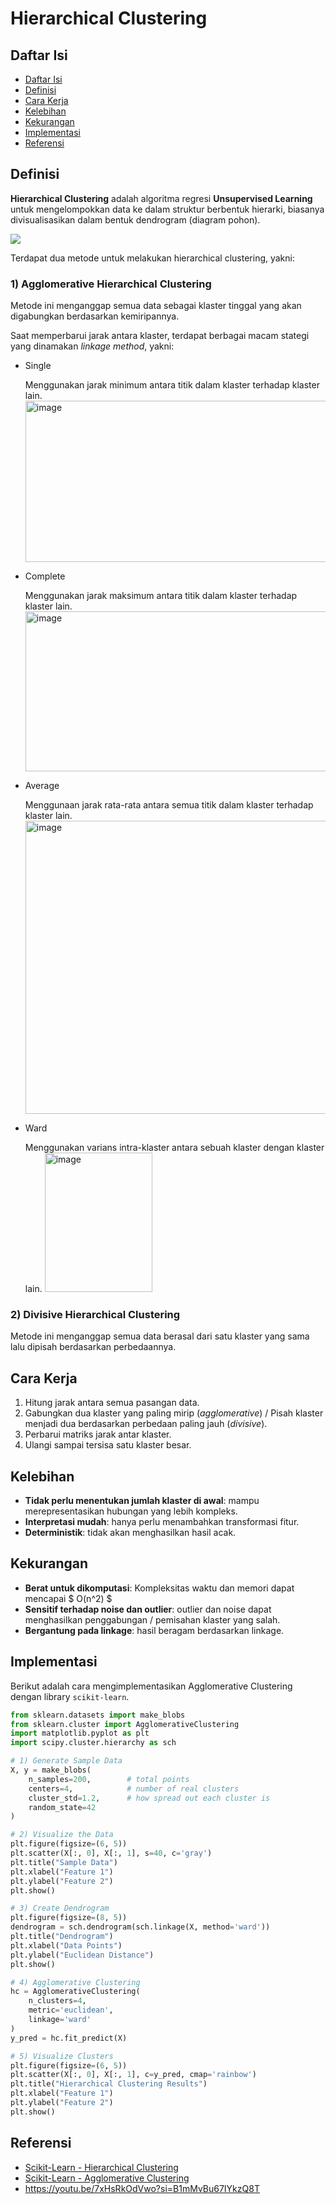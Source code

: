 # Hierarchical Clustering

## Daftar Isi

-   [Daftar Isi](#daftar-isi)
-   [Definisi](#definisi)
-   [Cara Kerja](#cara-kerja)
-   [Kelebihan](#kelebihan)
-   [Kekurangan](#kekurangan)
-   [Implementasi](#implementasi)
-   [Referensi](#referensi)

## Definisi

**Hierarchical Clustering** adalah algoritma regresi **Unsupervised Learning** untuk mengelompokkan data ke dalam struktur berbentuk hierarki, biasanya divisualisasikan dalam bentuk dendrogram (diagram pohon).

<img src="https://scikit-learn.org/stable/_images/sphx_glr_plot_agglomerative_dendrogram_001.png" />

Terdapat dua metode untuk melakukan hierarchical clustering, yakni:

### 1) Agglomerative Hierarchical Clustering

Metode ini menganggap semua data sebagai klaster tinggal yang akan digabungkan berdasarkan kemiripannya.

Saat memperbarui jarak antara klaster, terdapat berbagai macam stategi yang dinamakan _linkage method_, yakni:

-   Single

    Menggunakan jarak minimum antara titik dalam klaster terhadap klaster lain.
    <img width="512" height="258" alt="image" src="https://github.com/user-attachments/assets/966e04fa-ff7c-40bb-9d75-6d4d05cb297b" />

-   Complete

    Menggunakan jarak maksimum antara titik dalam klaster terhadap klaster lain.
    <img width="508" height="256" alt="image" src="https://github.com/user-attachments/assets/58188647-b356-45f9-8e9d-f1b93cec7513" />

-   Average

    Menggunaan jarak rata-rata antara semua titik dalam klaster terhadap klaster lain.
    <img width="933" height="469" alt="image" src="https://github.com/user-attachments/assets/706cb1af-4ad4-482f-8e00-51be0aa4e67f" />

-   Ward

    Menggunakan varians intra-klaster antara sebuah klaster dengan klaster lain.
    <img width="172" height="223" alt="image" src="https://github.com/user-attachments/assets/92bc097f-5176-4612-aed2-3a1202cea68e" />

### 2) Divisive Hierarchical Clustering

Metode ini menganggap semua data berasal dari satu klaster yang sama lalu dipisah berdasarkan perbedaannya.

## Cara Kerja

1. Hitung jarak antara semua pasangan data.
2. Gabungkan dua klaster yang paling mirip (_agglomerative_) / Pisah klaster menjadi dua berdasarkan perbedaan paling jauh (_divisive_).
3. Perbarui matriks jarak antar klaster.
4. Ulangi sampai tersisa satu klaster besar.

## Kelebihan

-   **Tidak perlu menentukan jumlah klaster di awal**: mampu merepresentasikan hubungan yang lebih kompleks.
-   **Interpretasi mudah**: hanya perlu menambahkan transformasi fitur.
-   **Deterministik**: tidak akan menghasilkan hasil acak.

## Kekurangan

- **Berat untuk dikomputasi**: Kompleksitas waktu dan memori dapat mencapai $ O(n^2) $
- **Sensitif terhadap noise dan outlier**: outlier dan noise dapat menghasilkan penggabungan / pemisahan klaster yang salah.
- **Bergantung pada linkage**: hasil beragam berdasarkan linkage.

## Implementasi

Berikut adalah cara mengimplementasikan Agglomerative Clustering dengan library `scikit-learn`.

```python
from sklearn.datasets import make_blobs
from sklearn.cluster import AgglomerativeClustering
import matplotlib.pyplot as plt
import scipy.cluster.hierarchy as sch

# 1️) Generate Sample Data
X, y = make_blobs(
    n_samples=200,        # total points
    centers=4,            # number of real clusters
    cluster_std=1.2,      # how spread out each cluster is
    random_state=42
)

# 2️) Visualize the Data
plt.figure(figsize=(6, 5))
plt.scatter(X[:, 0], X[:, 1], s=40, c='gray')
plt.title("Sample Data")
plt.xlabel("Feature 1")
plt.ylabel("Feature 2")
plt.show()

# 3) Create Dendrogram
plt.figure(figsize=(8, 5))
dendrogram = sch.dendrogram(sch.linkage(X, method='ward'))
plt.title("Dendrogram")
plt.xlabel("Data Points")
plt.ylabel("Euclidean Distance")
plt.show()

# 4) Agglomerative Clustering
hc = AgglomerativeClustering(
    n_clusters=4,
    metric='euclidean',
    linkage='ward'
)
y_pred = hc.fit_predict(X)

# 5️) Visualize Clusters
plt.figure(figsize=(6, 5))
plt.scatter(X[:, 0], X[:, 1], c=y_pred, cmap='rainbow')
plt.title("Hierarchical Clustering Results")
plt.xlabel("Feature 1")
plt.ylabel("Feature 2")
plt.show()
```

## Referensi

-   [Scikit-Learn - Hierarchical Clustering](https://scikit-learn.org/stable/modules/clustering.html#hierarchical-clustering)
-   [Scikit-Learn - Agglomerative Clustering](https://scikit-learn.org/stable/modules/generated/sklearn.cluster.AgglomerativeClustering.html)
-   https://youtu.be/7xHsRkOdVwo?si=B1mMvBu67IYkzQ8T
